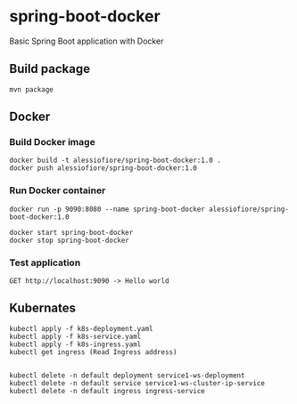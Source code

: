 # spring-boot-docker
Basic Spring Boot application with Docker

## Build package
    mvn package
    
## Docker    

### Build Docker image
    docker build -t alessiofiore/spring-boot-docker:1.0 .
    docker push alessiofiore/spring-boot-docker:1.0
    
### Run Docker container
    docker run -p 9090:8080 --name spring-boot-docker alessiofiore/spring-boot-docker:1.0
    
    docker start spring-boot-docker
    docker stop spring-boot-docker
    
### Test application
    GET http://localhost:9090 -> Hello world
    
    
## Kubernates
    kubectl apply -f k8s-deployment.yaml
    kubectl apply -f k8s-service.yaml
    kubectl apply -f k8s-ingress.yaml 
    kubectl get ingress (Read Ingress address)
    
    
    kubectl delete -n default deployment service1-ws-deployment
    kubectl delete -n default service service1-ws-cluster-ip-service
    kubectl delete -n default ingress ingress-service